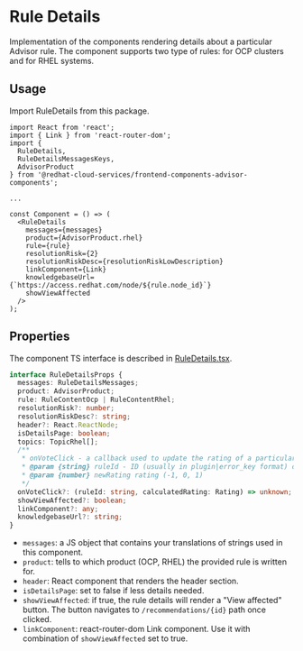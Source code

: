 # Rule Details

Implementation of the components rendering details about a particular Advisor rule. The component supports two type of rules: for OCP clusters and for RHEL systems.

## Usage

Import RuleDetails from this package.

```JSX
import React from 'react';
import { Link } from 'react-router-dom';
import {
  RuleDetails,
  RuleDetailsMessagesKeys,
  AdvisorProduct
} from '@redhat-cloud-services/frontend-components-advisor-components';

...

const Component = () => (
  <RuleDetails
    messages={messages}
    product={AdvisorProduct.rhel}
    rule={rule}
    resolutionRisk={2}
    resolutionRiskDesc={resolutionRiskLowDescription}
    linkComponent={Link}
    knowledgebaseUrl={`https://access.redhat.com/node/${rule.node_id}`} 
    showViewAffected 
  />
);

```

## Properties

The component TS interface is described in [RuleDetails.tsx](../src/RuleDetails/RuleDetails.tsx).

```ts
interface RuleDetailsProps {
  messages: RuleDetailsMessages;
  product: AdvisorProduct;
  rule: RuleContentOcp | RuleContentRhel;
  resolutionRisk?: number;
  resolutionRiskDesc?: string;
  header?: React.ReactNode;
  isDetailsPage: boolean;
  topics: TopicRhel[];
  /**
   * onVoteClick - a callback used to update the rating of a particular rule
   * @param {string} ruleId - ID (usually in plugin|error_key format) of the rule that needs to be updated
   * @param {number} newRating rating (-1, 0, 1)
   */
  onVoteClick?: (ruleId: string, calculatedRating: Rating) => unknown;
  showViewAffected?: boolean;
  linkComponent?: any;
  knowledgebaseUrl?: string;
}
```

* `messages`: a JS object that contains your translations of strings used in this component.
* `product`: tells to which product (OCP, RHEL) the provided rule is written for.
* `header`: React component that renders the header section.
* `isDetailsPage`: set to false if less details needed.
* `showViewAffected`: if true, the rule details will render a "View affected" button. The button navigates to `/recommendations/{id}` path once clicked.
* `linkComponent`: react-router-dom Link component. Use it with combination of `showViewAffected` set to true.